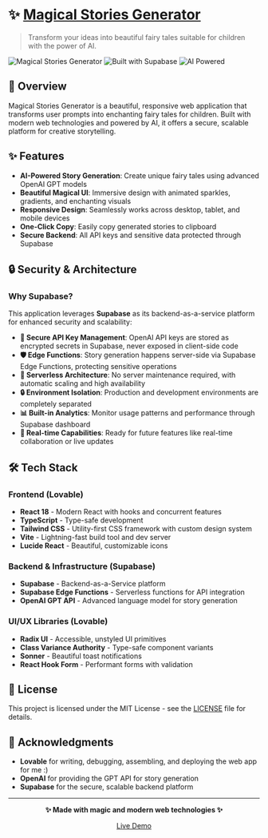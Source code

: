 # ✨ [Magical Stories Generator](https://enchanted-context-scribe.lovable.app)

> Transform your ideas into beautiful fairy tales suitable for children with the power of AI.

![Magical Stories Generator](https://img.shields.io/badge/Status-Live-brightgreen) ![Built with Supabase](https://img.shields.io/badge/Backend-Supabase-green) ![AI Powered](https://img.shields.io/badge/AI-OpenAI%20GPT-blue)

## 🌟 Overview

Magical Stories Generator  is a beautiful, responsive web application that transforms user prompts into enchanting fairy tales for children. Built with modern web technologies and powered by AI, it offers a secure, scalable platform for creative storytelling.

## ✨ Features

- **AI-Powered Story Generation**: Create unique fairy tales using advanced OpenAI GPT models
- **Beautiful Magical UI**: Immersive design with animated sparkles, gradients, and enchanting visuals
- **Responsive Design**: Seamlessly works across desktop, tablet, and mobile devices
- **One-Click Copy**: Easily copy generated stories to clipboard
- **Secure Backend**: All API keys and sensitive data protected through Supabase

## 🔒 Security & Architecture

### Why Supabase?

This application leverages **Supabase** as its backend-as-a-service platform for enhanced security and scalability:

- **🔐 Secure API Key Management**: OpenAI API keys are stored as encrypted secrets in Supabase, never exposed in client-side code
- **🛡️ Edge Functions**: Story generation happens server-side via Supabase Edge Functions, protecting sensitive operations
- **🚀 Serverless Architecture**: No server maintenance required, with automatic scaling and high availability
- **🔒 Environment Isolation**: Production and development environments are completely separated
- **📊 Built-in Analytics**: Monitor usage patterns and performance through Supabase dashboard
- **🔄 Real-time Capabilities**: Ready for future features like real-time collaboration or live updates

## 🛠️ Tech Stack 

### Frontend (Lovable)
- **React 18** - Modern React with hooks and concurrent features
- **TypeScript** - Type-safe development
- **Tailwind CSS** - Utility-first CSS framework with custom design system
- **Vite** - Lightning-fast build tool and dev server
- **Lucide React** - Beautiful, customizable icons

### Backend & Infrastructure (Supabase)
- **Supabase** - Backend-as-a-Service platform
- **Supabase Edge Functions** - Serverless functions for API integration
- **OpenAI GPT API** - Advanced language model for story generation

### UI/UX Libraries (Lovable)
- **Radix UI** - Accessible, unstyled UI primitives
- **Class Variance Authority** - Type-safe component variants
- **Sonner** - Beautiful toast notifications
- **React Hook Form** - Performant forms with validation

## 📄 License

This project is licensed under the MIT License - see the [LICENSE](LICENSE) file for details.

## 🙏 Acknowledgments

- **Lovable** for writing, debugging, assembling, and deploying the web app for me :) 
- **OpenAI** for providing the GPT API for story generation
- **Supabase** for the secure, scalable backend platform

---

<div align="center">

**✨ Made with magic and modern web technologies ✨**

[Live Demo](https://enchanted-context-scribe.lovable.app)
